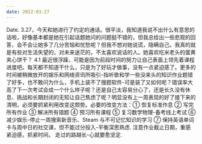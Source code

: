 ```yaml
---
date: 2022-03-27
---
```


Date.
3.27，今天和她进行了约定的通话。很平淡，我知道我说不出什么有意思的话啦，好像基本都是她在引起话题她问的问题挺不错的，但我总给出一些悲观的回答，会不会让她多了几分苦恼和忧愁呢？但我不想对她说谎，隐瞒自己。我真的就是有些对生活失望的，对未来迷茫的，不太喜欢说话的人。她喜欢吃米老头的蛋黄夹心饼干？
4.1 最近很浮躁，可能是因为前段时间的努力让自己表面上领先着课程进度吧。每天都不知道干什么，只是为了好玩才做事，没有一点紧迫感了。更多的时间被稍微放开的娱乐和网络资讯所吸引-指听歌和学一些没来头的知识作业题错了好多，也不敢问为什么，手机上装不了搜题软件-可是装了又如何呢？错误率大高了下一次考试会成一个什么样子呢？还是自己太容易分心了，还是长久没有休息、挑战和长期封闭的无知让自己焦虑了呢？明显没有上一周表现的好了接下来的清明，必须要抓紧利用改变这颓势。必要的改变方法：① 恢复标准作息 ② 写完所有作业 ③ 解决所有错题 ④ 预习所有课程 ⑤ 复习数学物理-备考线上考试 ⑥ 减少娱乐-停止一周搜索新音乐、Steam 与不可记忆知识的学习 ⑦ 保持英语单词卡与周中日的社交课，但不能过分投入-平衡深思熟虑.
注意作业截止日期，重感紧迫感，抓紧时间。
走过的路越长-心就要愈坚定.
